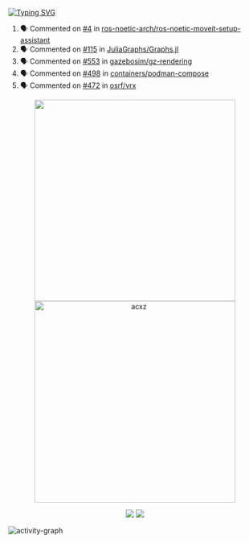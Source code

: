 [![Typing SVG](https://readme-typing-svg.herokuapp.com?size=16&color=AFFFA3&multiline=true&height=75&lines=contributing+to+robotics%2Faerospace%2Fml%2Fgpu+software;packaging+it+for+archlinux;ricer)](https://git.io/typing-svg)

<!--START_SECTION:activity-->
1. 🗣 Commented on [#4](https://github.com/ros-noetic-arch/ros-noetic-moveit-setup-assistant/issues/4) in [ros-noetic-arch/ros-noetic-moveit-setup-assistant](https://github.com/ros-noetic-arch/ros-noetic-moveit-setup-assistant)
2. 🗣 Commented on [#115](https://github.com/JuliaGraphs/Graphs.jl/issues/115) in [JuliaGraphs/Graphs.jl](https://github.com/JuliaGraphs/Graphs.jl)
3. 🗣 Commented on [#553](https://github.com/gazebosim/gz-rendering/issues/553) in [gazebosim/gz-rendering](https://github.com/gazebosim/gz-rendering)
4. 🗣 Commented on [#498](https://github.com/containers/podman-compose/issues/498) in [containers/podman-compose](https://github.com/containers/podman-compose)
5. 🗣 Commented on [#472](https://github.com/osrf/vrx/issues/472) in [osrf/vrx](https://github.com/osrf/vrx)
<!--END_SECTION:activity-->

<p align="center">
  <img width="400em" src=https://github-readme-stats.vercel.app/api?username=acxz&include_all_commits=true&show_icons=true />
  <img width="400em" src="https://github-readme-streak-stats.herokuapp.com/?user=acxz&" alt="acxz" />
</p>

<p align="center">
  <img src=https://github-readme-stats.vercel.app/api/top-langs/?username=acxz&layout=compact />
  <img src=https://github-profile-trophy.vercel.app/?username=acxz&row=2&column=4 />
</p>

![activity-graph](https://activity-graph.herokuapp.com/graph?username=acxz&theme=aqua)
